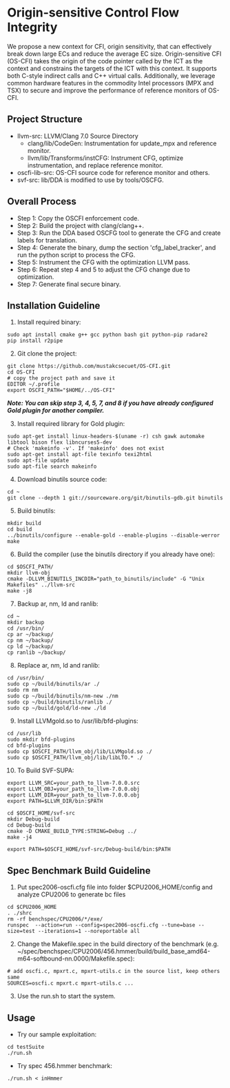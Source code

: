 # Origin-sensitive Control Flow Integrity
We propose a new context for CFI, origin sensitivity, that can effectively break down large ECs and reduce the average EC size. Origin-sensitive CFI (OS-CFI) takes the origin of the code pointer called by the ICT as the context and constrains the targets of the ICT with this context. It supports both C-style indirect calls and C++ virtual calls. Additionally, we leverage common hardware features in the commodity Intel processors (MPX and TSX) to secure and improve the performance of reference monitors of OS-CFI. 

## Project Structure
* llvm-src: LLVM/Clang 7.0 Source Directory
    * clang/lib/CodeGen: Instrumentation for update_mpx and reference monitor.
    * llvm/lib/Transforms/instCFG: Instrument CFG, optimize instrumentation, and replace reference monitor.
* oscfi-lib-src: OS-CFI source code for reference monitor and others.
* svf-src: lib/DDA is modified to use by tools/OSCFG.

## Overall Process
* Step 1: Copy the OSCFI enforcement code.
* Step 2: Build the project with clang/clang++.
* Step 3: Run the DDA based OSCFG tool to generate the CFG and create labels for translation.
* Step 4: Generate the binary, dump the section 'cfg_label_tracker', and run the python script to process the CFG.
* Step 5: Instrument the CFG with the optimization LLVM pass.
* Step 6: Repeat step 4 and 5 to adjust the CFG change due to optimization.
* Step 7: Generate final secure binary.


## Installation Guideline
1. Install required binary:
```text
sudo apt install cmake g++ gcc python bash git python-pip radare2
pip install r2pipe
```
2. Git clone the project:
```text
git clone https://github.com/mustakcsecuet/OS-CFI.git
cd OS-CFI
# copy the project path and save it
EDITOR ~/.profile
export OSCFI_PATH="$HOME/../OS-CFI"
```
***Note: You can skip step 3, 4, 5, 7, and 8 if you have already configured Gold plugin for another compiler.***

3. Install required library for Gold plugin:
```text
sudo apt-get install linux-headers-$(uname -r) csh gawk automake libtool bison flex libncurses5-dev
# Check 'makeinfo -v'. If 'makeinfo' does not exist
sudo apt-get install apt-file texinfo texi2html
sudo apt-file update
sudo apt-file search makeinfo
```

4. Download binutils source code:
```text
cd ~
git clone --depth 1 git://sourceware.org/git/binutils-gdb.git binutils
```

5. Build binutils:
```text
mkdir build
cd build
../binutils/configure --enable-gold --enable-plugins --disable-werror
make
```

6. Build the compiler (use the binutils directory if you already have one):
```text
cd $OSCFI_PATH/
mkdir llvm-obj
cmake -DLLVM_BINUTILS_INCDIR="path_to_binutils/include" -G "Unix Makefiles" ../llvm-src
make -j8
```

7. Backup ar, nm, ld and ranlib:
```text
cd ~
mkdir backup
cd /usr/bin/
cp ar ~/backup/
cp nm ~/backup/
cp ld ~/backup/
cp ranlib ~/backup/
```

8. Replace ar, nm, ld and ranlib:
```text
cd /usr/bin/
sudo cp ~/build/binutils/ar ./
sudo rm nm
sudo cp ~/build/binutils/nm-new ./nm
sudo cp ~/build/binutils/ranlib ./
sudo cp ~/build/gold/ld-new ./ld
```

9. Install LLVMgold.so to /usr/lib/bfd-plugins:
```text
cd /usr/lib
sudo mkdir bfd-plugins
cd bfd-plugins
sudo cp $OSCFI_PATH/llvm_obj/lib/LLVMgold.so ./
sudo cp $OSCFI_PATH/llvm_obj/lib/libLTO.* ./
```

10. To Build SVF-SUPA:
```text
export LLVM_SRC=your_path_to_llvm-7.0.0.src
export LLVM_OBJ=your_path_to_llvm-7.0.0.obj
export LLVM_DIR=your_path_to_llvm-7.0.0.obj
export PATH=$LLVM_DIR/bin:$PATH

cd $OSCFI_HOME/svf-src
mkdir Debug-build
cd Debug-build
cmake -D CMAKE_BUILD_TYPE:STRING=Debug ../
make -j4

export PATH=$OSCFI_HOME/svf-src/Debug-build/bin:$PATH
```

## Spec Benchmark Build Guideline
1. Put spec2006-oscfi.cfg file into folder $CPU2006_HOME/config and analyze CPU2006 to generate bc files
```text
cd $CPU2006_HOME
. ./shrc
rm -rf benchspec/CPU2006/*/exe/
runspec  --action=run --config=spec2006-oscfi.cfg --tune=base --size=test --iterations=1 --noreportable all
```
2. Change the Makefile.spec in the build directory of the benchmark (e.g. ~/spec/benchspec/CPU2006/456.hmmer/build/build_base_amd64-m64-softbound-nn.0000/Makefile.spec):
```text
# add oscfi.c, mpxrt.c, mpxrt-utils.c in the source list, keep others same
SOURCES=oscfi.c mpxrt.c mpxrt-utils.c ...
```
3. Use the run.sh to start the system.

## Usage
* Try our sample exploitation:
```text
cd testSuite
./run.sh
```

* Try spec 456.hmmer benchmark:
```text
./run.sh < inHmmer
```